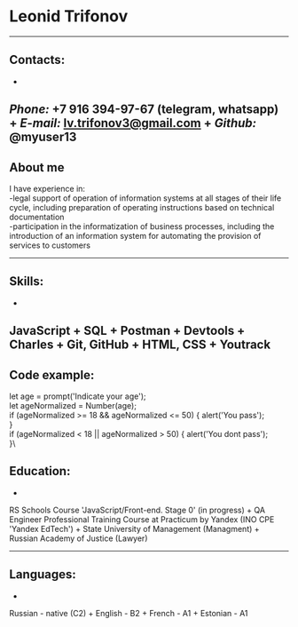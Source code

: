# **Leonid Trifonov**
---
## Contacts:
+
*Phone:* +7 916 394-97-67 (telegram, whatsapp)
+
*E-mail:* 
lv.trifonov3@gmail.com
+
*Github:* @myuser13
---
## About me
I have experience in:\
-legal support of operation of information systems at all stages of their life cycle, including preparation of operating instructions based on technical documentation  
-participation in the informatization of business processes, including the introduction of an information system for automating the provision of services to customers

---
## Skills:
+
JavaScript
+
SQL
+
Postman
+
Devtools
+
Charles
+
Git, GitHub
+
HTML, CSS
+
Youtrack
---
## Code example:
let age = prompt('Indicate your age');\
let ageNormalized = Number(age);\
if (ageNormalized >= 18 && ageNormalized <= 50) {
alert('You pass');\
}\
if (ageNormalized < 18 || ageNormalized > 50) {
alert('You dont pass');\
}\
## Education:
+
RS Schools Course 'JavaScript/Front-end. Stage 0' (in progress)
+
QA Engineer Professional Training Course
at Practicum by Yandex (INO CPE 'Yandex EdTech')
+
State University of Management (Managment)
+
Russian Academy of Justice (Lawyer)

---
## Languages:
+
Russian - native (C2)
+
English - B2
+
French - A1
+
Estonian - A1